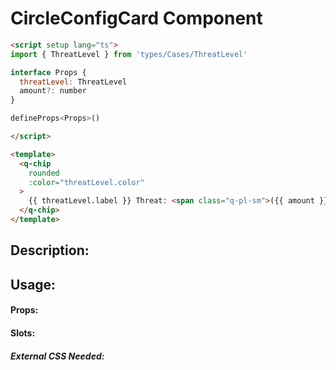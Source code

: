 # CircleConfigCard Component

```html
<script setup lang="ts">
import { ThreatLevel } from 'types/Cases/ThreatLevel'

interface Props {
  threatLevel: ThreatLevel
  amount?: number
}

defineProps<Props>()

</script>

<template>
  <q-chip
    rounded
    :color="threatLevel.color"
  >
    {{ threatLevel.label }} Threat: <span class="q-pl-sm">({{ amount }})</span>
  </q-chip>
</template>
```
## Description:



## Usage:



#### Props:



#### Slots:


##### External CSS Needed:



